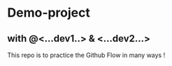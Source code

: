 # Demo-project

## with @<...dev1..> & <...dev2...>

This repo is to practice the Github Flow in many ways ! 
